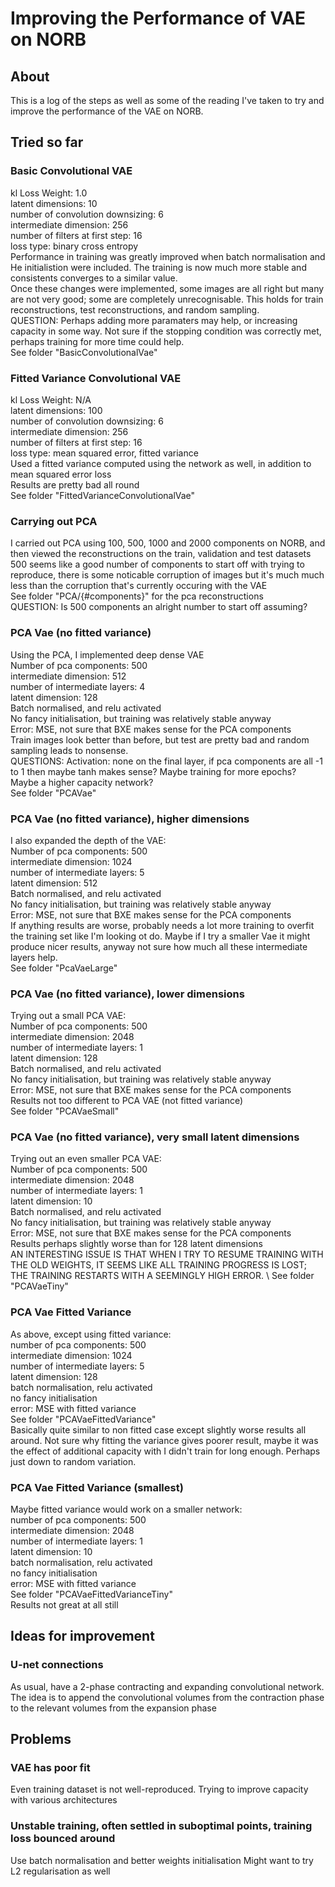 # Improving the Performance of VAE on NORB

## About
This is a log of the steps as well as some of the reading I've taken to try and improve the performance of the VAE on NORB.

## Tried so far

### Basic Convolutional VAE
kl Loss Weight: 1.0 \
latent dimensions: 10 \
number of convolution downsizing: 6 \
intermediate dimension: 256 \
number of filters at first step: 16 \
loss type: binary cross entropy \
Performance in training was greatly improved when batch normalisation and He initialistion were included. The training is now much more stable and consistents converges to a similar value. \
Once these changes were implemented, some images are all right but many are not very good; some are completely unrecognisable. This holds for train reconstructions, test reconstructions, and random sampling. \
QUESTION: Perhaps adding more paramaters may help, or increasing capacity in some way. Not sure if the stopping condition was correctly met, perhaps training for more time could help. \
See folder "BasicConvolutionalVae"

### Fitted Variance Convolutional VAE
kl Loss Weight: N/A \
latent dimensions: 100 \
number of convolution downsizing: 6 \
intermediate dimension: 256 \
number of filters at first step: 16 \
loss type: mean squared error, fitted variance \
Used a fitted variance computed using the network as well, in addition to mean squared error loss \
Results are pretty bad all round \
See folder "FittedVarianceConvolutionalVae"

### Carrying out PCA
I carried out PCA using 100, 500, 1000 and 2000 components on NORB, and then viewed the reconstructions on the train, validation and test datasets \
500 seems like a good number of components to start off with trying to reproduce, there is some noticable corruption of images but it's much much less than the corruption that's currently occuring with the  VAE \
See folder "PCA/{#components}" for the pca reconstructions \
QUESTION: Is 500 components an alright number to start off assuming?

### PCA Vae (no fitted variance)
Using the PCA, I implemented deep dense VAE \
Number of pca components: 500 \
intermediate dimension: 512 \
number of intermediate layers: 4 \
latent dimension: 128 \
Batch normalised, and relu activated \
No fancy initialisation, but training was relatively stable anyway \
Error: MSE, not sure that BXE makes sense for the PCA components \
Train images look better than before, but test are pretty bad and random sampling leads to nonsense. \
QUESTIONS: Activation: none on the final layer, if pca components are all -1 to 1 then maybe tanh makes sense? Maybe training for more epochs? Maybe a higher capacity network? \
See folder "PCAVae"

### PCA Vae (no fitted variance), higher dimensions
I also expanded the depth of the VAE: \
Number of pca components: 500 \
intermediate dimension: 1024 \
number of intermediate layers: 5 \
latent dimension: 512 \
Batch normalised, and relu activated \
No fancy initialisation, but training was relatively stable anyway \
Error: MSE, not sure that BXE makes sense for the PCA components \
If anything results are worse, probably needs a lot more training to overfit the training set like I'm looking ot do. Maybe if I try a smaller Vae it might produce nicer results, anyway not sure how much all these intermediate layers help. \
See folder "PcaVaeLarge"

### PCA Vae (no fitted variance), lower dimensions
Trying out a small PCA VAE: \
Number of pca components: 500 \
intermediate dimension: 2048 \
number of intermediate layers: 1 \
latent dimension: 128 \
Batch normalised, and relu activated \
No fancy initialisation, but training was relatively stable anyway \
Error: MSE, not sure that BXE makes sense for the PCA components \
Results not too different to PCA VAE (not fitted variance) \
See folder "PCAVaeSmall"

### PCA Vae (no fitted variance), very small latent dimensions
Trying out an even smaller PCA VAE: \
Number of pca components: 500 \
intermediate dimension: 2048 \
number of intermediate layers: 1 \
latent dimension: 10 \
Batch normalised, and relu activated \
No fancy initialisation, but training was relatively stable anyway \
Error: MSE, not sure that BXE makes sense for the PCA components \
Results perhaps slightly worse than for 128 latent dimensions \
AN INTERESTING ISSUE IS THAT WHEN I TRY TO RESUME TRAINING WITH THE OLD WEIGHTS, IT SEEMS LIKE ALL TRAINING PROGRESS IS LOST; THE TRAINING RESTARTS WITH A SEEMINGLY HIGH ERROR. \ 
See folder "PCAVaeTiny"

### PCA Vae Fitted Variance
As above, except using fitted variance: \
number of pca components: 500 \
intermediate dimension: 1024 \
number of intermediate layers: 5 \
latent dimension: 128 \
batch normalisation, relu activated \
no fancy initialisation \
error: MSE with fitted variance \
See folder "PCAVaeFittedVariance" \
Basically quite similar to non fitted case except slightly worse results all around. Not sure why fitting the variance gives poorer result, maybe it was the effect of additional capacity with I didn't train for long enough. Perhaps just down to random variation.

### PCA Vae Fitted Variance (smallest)
Maybe fitted variance would work on a smaller network: \
number of pca components: 500 \
intermediate dimension: 2048 \
number of intermediate layers: 1 \
latent dimension: 10 \
batch normalisation, relu activated \
no fancy initialisation \
error: MSE with fitted variance \
See folder "PCAVaeFittedVarianceTiny" \
Results not great at all still

## Ideas for improvement

### U-net connections
As usual, have a 2-phase contracting and expanding convolutional network. The idea is to append the convolutional volumes from the contraction phase to the relevant volumes from the expansion phase

## Problems

### VAE has poor fit
Even training dataset is not well-reproduced.
Trying to improve capacity with various architectures

### Unstable training, often settled in suboptimal points, training loss bounced around
Use batch normalisation and better weights initialisation
Might want to try L2 regularisation as well
